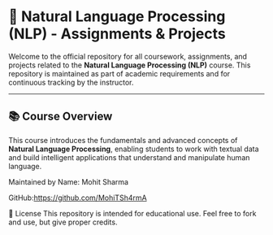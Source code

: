 # 🧠 Natural Language Processing (NLP) - Assignments & Projects

Welcome to the official repository for all coursework, assignments, and projects related to the **Natural Language Processing (NLP)** course. This repository is maintained as part of academic requirements and for continuous tracking by the instructor.

---

## 📚 Course Overview

This course introduces the fundamentals and advanced concepts of **Natural Language Processing**, enabling students to work with textual data and build intelligent applications that understand and manipulate human language.

 Maintained by
Name: Mohit Sharma

GitHub:https://github.com/MohiTSh4rmA

📃 License
This repository is intended for educational use. Feel free to fork and use, but give proper credits.
